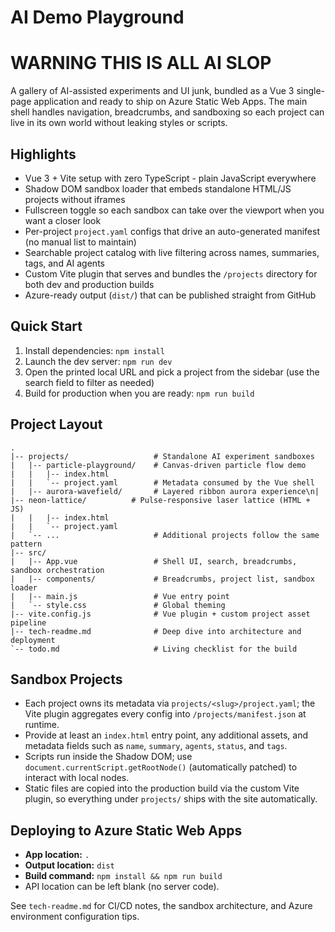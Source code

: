 # AI Demo Playground

# WARNING THIS IS ALL AI SLOP

A gallery of AI-assisted experiments and UI junk, bundled as a Vue 3 single-page application and ready to ship on Azure Static Web Apps. The main shell handles navigation, breadcrumbs, and sandboxing so each project can live in its own world without leaking styles or scripts.

## Highlights
- Vue 3 + Vite setup with zero TypeScript - plain JavaScript everywhere
- Shadow DOM sandbox loader that embeds standalone HTML/JS projects without iframes
- Fullscreen toggle so each sandbox can take over the viewport when you want a closer look
- Per-project `project.yaml` configs that drive an auto-generated manifest (no manual list to maintain)
- Searchable project catalog with live filtering across names, summaries, tags, and AI agents
- Custom Vite plugin that serves and bundles the `/projects` directory for both dev and production builds
- Azure-ready output (`dist/`) that can be published straight from GitHub

## Quick Start
1. Install dependencies: `npm install`
2. Launch the dev server: `npm run dev`
3. Open the printed local URL and pick a project from the sidebar (use the search field to filter as needed)
4. Build for production when you are ready: `npm run build`

## Project Layout
```text
.
|-- projects/                   # Standalone AI experiment sandboxes
|   |-- particle-playground/    # Canvas-driven particle flow demo
|   |   |-- index.html
|   |   `-- project.yaml        # Metadata consumed by the Vue shell
|   |-- aurora-wavefield/       # Layered ribbon aurora experience\n|   |-- neon-lattice/          # Pulse-responsive laser lattice (HTML + JS)
|   |   |-- index.html
|   |   `-- project.yaml
|   `-- ...                     # Additional projects follow the same pattern
|-- src/
|   |-- App.vue                 # Shell UI, search, breadcrumbs, sandbox orchestration
|   |-- components/             # Breadcrumbs, project list, sandbox loader
|   |-- main.js                 # Vue entry point
|   `-- style.css               # Global theming
|-- vite.config.js              # Vue plugin + custom project asset pipeline
|-- tech-readme.md              # Deep dive into architecture and deployment
`-- todo.md                     # Living checklist for the build
```

## Sandbox Projects
- Each project owns its metadata via `projects/<slug>/project.yaml`; the Vite plugin aggregates every config into `/projects/manifest.json` at runtime.
- Provide at least an `index.html` entry point, any additional assets, and metadata fields such as `name`, `summary`, `agents`, `status`, and `tags`.
- Scripts run inside the Shadow DOM; use `document.currentScript.getRootNode()` (automatically patched) to interact with local nodes.
- Static files are copied into the production build via the custom Vite plugin, so everything under `projects/` ships with the site automatically.

## Deploying to Azure Static Web Apps
- **App location:** `.`
- **Output location:** `dist`
- **Build command:** `npm install && npm run build`
- API location can be left blank (no server code).

See `tech-readme.md` for CI/CD notes, the sandbox architecture, and Azure environment configuration tips.

